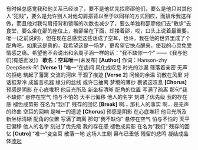 有时候总感觉我和他关系已经淡了，要不是他优先找廖邵他们，要么是他只对其他人“犯贱”，要么是允许别人对他勾肩搭背以至于以同样的方式回应，而排斥我这样做，而且他对我勾肩搭背和锁喉的次数也减少了，要么单独和邵廖他们去“散步”去食堂，要么坐在邵的座位上，被邵坐在下面，却搂着邵，哎，口头上说着最重要，唯一(之前说的)，但在现在总感觉这些话成了空耳，也许，我在他的世界里成了个配角吧，如果这是真的，我希望这是一场梦，更希望它快点醒来，使我的心灵免受情感之痛。希望他不会说出和余周子涵一样的话：“我不缺你一个” ——《我与他们(有感而发)》
**歌名：空耳唯一**(未发布)
**[Author]**
作词：Hanson-zhy DeepSeek-R1
**[Verse 1]**
“唯一”在齿间 风化成叹息
时光的沙漏 筛落着亲密
无声的拒绝 筑起了藩篱
交流的河床 干涸了痕迹
**[Verse 2]**
问候的余温 消散在风里
对话框渐冷 成留言机器
缘分的丝线 或许已抽离
梦境的薄纱 裹紧这叹息
**[Chorus]**
预感是阴影 在心底堆积
他目光所及 新坐标清晰
配角的位置 写满了疏离
那句“我不缺你” 悬停在空气
怕与不怕的 天平已偏移
他人的名字 刻进了优先级
我的存在感 褪色成剪影
在名为“我们” 残存的回忆
**[Break]**
啊... 那扎人的事实
啊... 是无声的终曲
空耳的回响 是唯一的遗迹
**[Chorus]**
预感是阴影 在心底堆积
他目光所及 新坐标清晰
配角的位置 写满了疏离
那句“我不缺你” 悬停在空气
怕与不怕的 天平已偏移
他人的名字 刻进了优先级
我的存在感 褪色成剪影
在名为“我们” 残存的回忆
**[Outro]**
“唯一”变空耳 散落一地
这场人生剧 幕布已垂低
残留的悲鸣 凝结成晶体[收起](javascript:;)